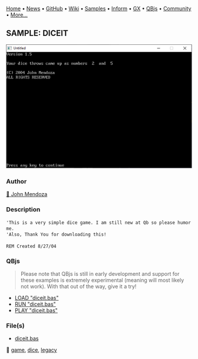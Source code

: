 [Home](https://qb64.com) • [News](../../news.md) • [GitHub](https://github.com/QB64Official/qb64) • [Wiki](https://github.com/QB64Official/qb64/wiki) • [Samples](../../samples.md) • [Inform](../../inform.md) • [GX](../../gx.md) • [QBjs](../../qbjs.md) • [Community](../../community.md) • [More...](../../more.md)

## SAMPLE: DICEIT

![screenshot.png](img/screenshot.png)

### Author

[🐝 John Mendoza](../john-mendoza.md) 

### Description

```text
'This is a very simple dice game. I am still new at Qb so please humor me.
'Also, Thank You for downloading this!

REM Created 8/27/04
```

### QBjs

> Please note that QBjs is still in early development and support for these examples is extremely experimental (meaning will most likely not work). With that out of the way, give it a try!

* [LOAD "diceit.bas"](https://v6p9d9t4.ssl.hwcdn.net/html/5963335/index.html?src=https://qb64.com/samples/diceit/src/diceit.bas)
* [RUN "diceit.bas"](https://v6p9d9t4.ssl.hwcdn.net/html/5963335/index.html?mode=auto&src=https://qb64.com/samples/diceit/src/diceit.bas)
* [PLAY "diceit.bas"](https://v6p9d9t4.ssl.hwcdn.net/html/5963335/index.html?mode=play&src=https://qb64.com/samples/diceit/src/diceit.bas)

### File(s)

* [diceit.bas](src/diceit.bas)

🔗 [game](../game.md), [dice](../dice.md), [legacy](../legacy.md)
